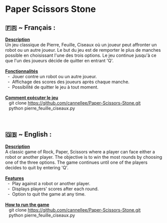 # Paper Scissors Stone
## 🇫🇷 ~ Français :<br>
**<u>Description<br></u>**
Un jeu classique de Pierre, Feuille, Ciseaux où un joueur peut affronter un robot ou un autre joueur. Le but du jeu est de remporter le plus de manches possible en choisissant l'une des trois options. Le jeu continue jusqu'à ce que l'un des joueurs décide de quitter en entrant 'Q'.<br>
<br>
**<u>Fonctionnalités<br></u>**
&nbsp;&nbsp;-&nbsp;&nbsp;Jouer contre un robot ou un autre joueur.<br>
&nbsp;&nbsp;-&nbsp;&nbsp;Affichage des scores des joueurs après chaque manche.<br>
&nbsp;&nbsp;-&nbsp;&nbsp;Possibilité de quitter le jeu à tout moment.<br>
<br>
**<u>Comment exécuter le jeu<br></u>**
&nbsp;&nbsp;&nbsp;git clone https://github.com/cannellee/Paper-Scissors-Stone.git<br>
&nbsp;&nbsp;&nbsp;python pierre_feuille_ciseaux.py<br>
<br>
<br>

## 🇬🇧 ~ English :<br>
**<u>Description<br></u>**
A classic game of Rock, Paper, Scissors where a player can face either a robot or another player. The objective is to win the most rounds by choosing one of the three options. The game continues until one of the players decides to quit by entering 'Q'.<br>
<br>
**<u>Features<br></u>**
&nbsp;&nbsp;-&nbsp;&nbsp;Play against a robot or another player.<br>
&nbsp;&nbsp;-&nbsp;&nbsp;Displays players' scores after each round.<br>
&nbsp;&nbsp;-&nbsp;&nbsp;Option to quit the game at any time.<br>
<br>
**<u>How to run the game<br></u>**
&nbsp;&nbsp;&nbsp;git clone https://github.com/cannellee/Paper-Scissors-Stone.git<br>
&nbsp;&nbsp;&nbsp;python pierre_feuille_ciseaux.py<br>
